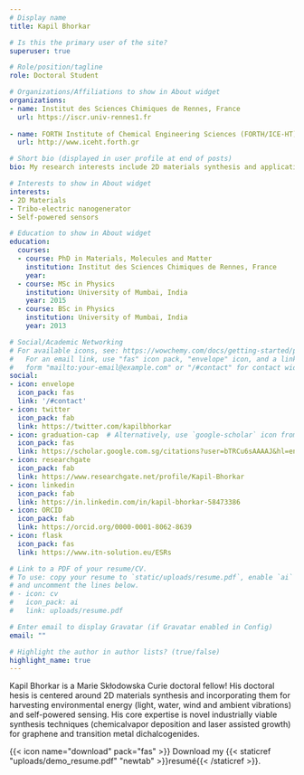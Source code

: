 ```yaml
---
# Display name
title: Kapil Bhorkar

# Is this the primary user of the site?
superuser: true

# Role/position/tagline
role: Doctoral Student

# Organizations/Affiliations to show in About widget
organizations:
- name: Institut des Sciences Chimiques de Rennes, France
  url: https://iscr.univ-rennes1.fr
  
- name: FORTH Institute of Chemical Engineering Sciences (FORTH/ICE-HT), Greece
  url: http://www.iceht.forth.gr

# Short bio (displayed in user profile at end of posts)
bio: My research interests include 2D materials synthesis and applications.

# Interests to show in About widget
interests:
- 2D Materials
- Tribo-electric nanogenerator
- Self-powered sensors

# Education to show in About widget
education:
  courses:
  - course: PhD in Materials, Molecules and Matter
    institution: Institut des Sciences Chimiques de Rennes, France
    year: 
  - course: MSc in Physics
    institution: University of Mumbai, India
    year: 2015
  - course: BSc in Physics
    institution: University of Mumbai, India
    year: 2013

# Social/Academic Networking
# For available icons, see: https://wowchemy.com/docs/getting-started/page-builder/#icons
#   For an email link, use "fas" icon pack, "envelope" icon, and a link in the
#   form "mailto:your-email@example.com" or "/#contact" for contact widget.
social:
- icon: envelope
  icon_pack: fas
  link: '/#contact'
- icon: twitter
  icon_pack: fab
  link: https://twitter.com/kapilbhorkar
- icon: graduation-cap  # Alternatively, use `google-scholar` icon from `ai` icon pack
  icon_pack: fas
  link: https://scholar.google.com.sg/citations?user=bTRCu6sAAAAJ&hl=en
- icon: researchgate
  icon_pack: fab
  link: https://www.researchgate.net/profile/Kapil-Bhorkar
- icon: linkedin
  icon_pack: fab
  link: https://in.linkedin.com/in/kapil-bhorkar-58473386
- icon: ORCID
  icon_pack: fab
  link: https://orcid.org/0000-0001-8062-8639
- icon: flask
  icon_pack: fas
  link: https://www.itn-solution.eu/ESRs

# Link to a PDF of your resume/CV.
# To use: copy your resume to `static/uploads/resume.pdf`, enable `ai` icons in `params.toml`, 
# and uncomment the lines below.
# - icon: cv
#   icon_pack: ai
#   link: uploads/resume.pdf

# Enter email to display Gravatar (if Gravatar enabled in Config)
email: ""

# Highlight the author in author lists? (true/false)
highlight_name: true
---
```


Kapil Bhorkar is a Marie Skłodowska Curie doctoral fellow! His doctoral hesis is centered around 2D materials synthesis and incorporating them for harvesting environmental energy (light, water, wind and ambient vibrations) and self-powered sensing. His core expertise is novel industrially viable synthesis techniques (chemicalvapor deposition and laser assisted growth) for graphene and transition metal dichalcogenides.



{{< icon name="download" pack="fas" >}} Download my {{< staticref "uploads/demo_resume.pdf" "newtab" >}}resumé{{< /staticref >}}.
